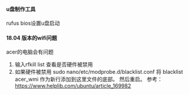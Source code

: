 #### u盘制作工具
rufus
bios设置u盘启动
#### 18.04 版本的wifi问题
acer的电脑会有问题
1. 输入rfkill list 查看是否硬件被禁用
2. 如果硬件被禁用
sudo nano/etc/modprobe.d/blacklist.conf
将 blacklist acer_wmi 作为新行添加到这里文件的底部。
然后重启。
参考： https://www.helplib.com/ubuntu/article_169982
